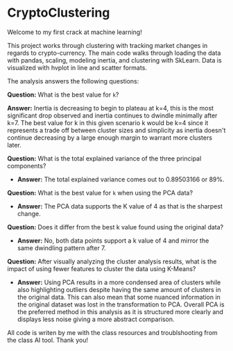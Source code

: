 # CryptoClustering

Welcome to my first crack at machine learning! 

This project works through clustering with tracking market changes in regards to crypto-currency. 
The main code walks through loading the data with pandas, scaling, modeling inertia, and clustering with SkLearn. Data is visualized with hvplot in line and scatter formats. 

The analysis answers the following questions:

**Question:** What is the best value for `k`?

**Answer:** Inertia is decreasing to begin to plateau at k=4, this is the most significant drop observed and inertia continues to dwindle minimally after k=7. The best value for k in this given scenario k would be k=4 since it represents a trade off between cluster sizes and simplicity as inertia doesn't continue decreasing by a large enough margin to warrant more clusters later. 


**Question:** What is the total explained variance of the three principal components?

* **Answer:** The total explained variance comes out to 0.89503166 or 89%.


**Question:** What is the best value for `k` when using the PCA data?

* **Answer:** The PCA data supports the K value of 4 as that is the sharpest change.


 **Question:** Does it differ from the best k value found using the original data?

  * **Answer:** No, both data points support a k value of 4 and mirror the same dwindling pattern after 7.
 

 **Question:** After visually analyzing the cluster analysis results, what is the impact of using fewer features to cluster the data using K-Means?

  * **Answer:** Using PCA results in a more condensed area of clusters while also highlighting outliers despite having the same amount of clusters in the original data. This can also mean that some nuanced information in the original dataset was lost in the transformation to PCA. Overall PCA is the preferred method in this analysis as it is structured more clearly and displays less noise giving a more abstract comparison.
 
All code is writen by me with the class resources and troublshooting from the class AI tool. 
Thank you!

